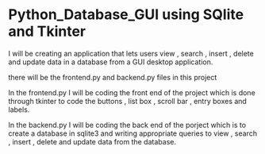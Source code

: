 # Python_Database_GUI using SQlite and Tkinter

 I will be creating an application that lets users view , search , insert , delete and update data in a database from a GUI desktop application.
 
there will be the frontend.py and backend.py files in this project

In the frontend.py I will be coding the front end of the project which is done through tkinter to code the buttons , list box , scroll bar , entry boxes and labels.

In the backend.py I will be coding the back end of the porject which is to create a database in sqlite3 and writing appropriate queries to view , search , insert , delete and update data from the database.
